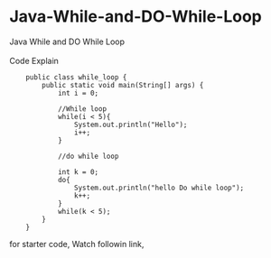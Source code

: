 # Java-While-and-DO-While-Loop
Java While and DO While Loop
<br><br>
Code Explain

        public class while_loop {
            public static void main(String[] args) {
                int i = 0;

                //While loop
                while(i < 5){
                    System.out.println("Hello");
                    i++;
                }

                //do while loop

                int k = 0;
                do{
                    System.out.println("hello Do while loop");
                    k++;
                }
                while(k < 5);
            }    
        }

for starter code, Watch followin link,
